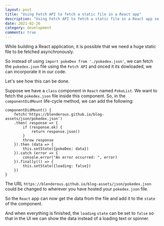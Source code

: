 ```yaml
---
layout: post
title: "Using Fetch API to fetch a static file in a React app"
description: "Using Fetch API to fetch a static file in a React app so that it's contents can be obtained asynchronously"
date: 2021-02-26
category: development
comments: true
---
```

While building a React application, it is possible that we need a huge static file to be fetched asynchronously.

So instead of using `import pokeDex from './pokedex.json'`, we can fetch the `pokedex.json` file using the `Fetch API` and onced it its dowloaded, we can incorporate it in our code.

Let's see how this can be done.

Suppose we have a `class` component in `React` named `PokeList`.
We want to fetch the `pokedex.json` file inside this component.
So, in the `componentDidMount` life-cycle method, we can add the following:
```
componentDidMount() {
    fetch('https://blenderous.github.io/blog-assets/json/pokedex.json')
    .then( response => {
        if (response.ok) {
            return response.json()
        }
        throw response
    }).then (data => {
        this.setState({pokeDex: data})
    }).catch (error => {
        console.error("An error occurred: ", error)
    }).finally(() => {
        this.setState({loading: false})
    })
}
```
The URL `https://blenderous.github.io/blog-assets/json/pokedex.json` could be changed to wherever you have hosted your `pokedex.json` file.

So the `React` app can now get the data from the file and add it to the `state` of the component.

And when everything is finished, the `loading` `state` can be set to `false` so that in the UI we can show the data instead of a loading text or spinner.



